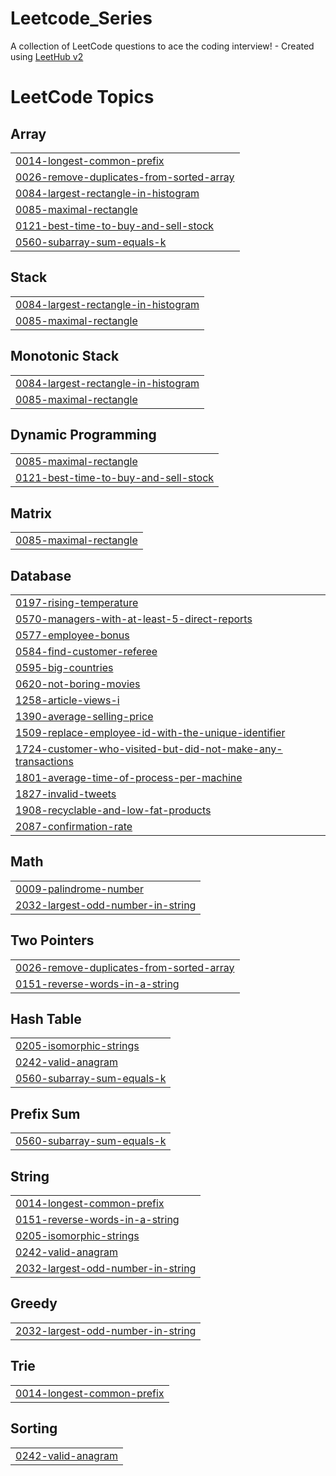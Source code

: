 # Leetcode_Series
A collection of LeetCode questions to ace the coding interview! - Created using [LeetHub v2](https://github.com/arunbhardwaj/LeetHub-2.0)

<!---LeetCode Topics Start-->
# LeetCode Topics
## Array
|  |
| ------- |
| [0014-longest-common-prefix](https://github.com/botkumar01/Leetcode_Series/tree/master/0014-longest-common-prefix) |
| [0026-remove-duplicates-from-sorted-array](https://github.com/botkumar01/Leetcode_Series/tree/master/0026-remove-duplicates-from-sorted-array) |
| [0084-largest-rectangle-in-histogram](https://github.com/botkumar01/Leetcode_Series/tree/master/0084-largest-rectangle-in-histogram) |
| [0085-maximal-rectangle](https://github.com/botkumar01/Leetcode_Series/tree/master/0085-maximal-rectangle) |
| [0121-best-time-to-buy-and-sell-stock](https://github.com/botkumar01/Leetcode_Series/tree/master/0121-best-time-to-buy-and-sell-stock) |
| [0560-subarray-sum-equals-k](https://github.com/botkumar01/Leetcode_Series/tree/master/0560-subarray-sum-equals-k) |
## Stack
|  |
| ------- |
| [0084-largest-rectangle-in-histogram](https://github.com/botkumar01/Leetcode_Series/tree/master/0084-largest-rectangle-in-histogram) |
| [0085-maximal-rectangle](https://github.com/botkumar01/Leetcode_Series/tree/master/0085-maximal-rectangle) |
## Monotonic Stack
|  |
| ------- |
| [0084-largest-rectangle-in-histogram](https://github.com/botkumar01/Leetcode_Series/tree/master/0084-largest-rectangle-in-histogram) |
| [0085-maximal-rectangle](https://github.com/botkumar01/Leetcode_Series/tree/master/0085-maximal-rectangle) |
## Dynamic Programming
|  |
| ------- |
| [0085-maximal-rectangle](https://github.com/botkumar01/Leetcode_Series/tree/master/0085-maximal-rectangle) |
| [0121-best-time-to-buy-and-sell-stock](https://github.com/botkumar01/Leetcode_Series/tree/master/0121-best-time-to-buy-and-sell-stock) |
## Matrix
|  |
| ------- |
| [0085-maximal-rectangle](https://github.com/botkumar01/Leetcode_Series/tree/master/0085-maximal-rectangle) |
## Database
|  |
| ------- |
| [0197-rising-temperature](https://github.com/botkumar01/Leetcode_Series/tree/master/0197-rising-temperature) |
| [0570-managers-with-at-least-5-direct-reports](https://github.com/botkumar01/Leetcode_Series/tree/master/0570-managers-with-at-least-5-direct-reports) |
| [0577-employee-bonus](https://github.com/botkumar01/Leetcode_Series/tree/master/0577-employee-bonus) |
| [0584-find-customer-referee](https://github.com/botkumar01/Leetcode_Series/tree/master/0584-find-customer-referee) |
| [0595-big-countries](https://github.com/botkumar01/Leetcode_Series/tree/master/0595-big-countries) |
| [0620-not-boring-movies](https://github.com/botkumar01/Leetcode_Series/tree/master/0620-not-boring-movies) |
| [1258-article-views-i](https://github.com/botkumar01/Leetcode_Series/tree/master/1258-article-views-i) |
| [1390-average-selling-price](https://github.com/botkumar01/Leetcode_Series/tree/master/1390-average-selling-price) |
| [1509-replace-employee-id-with-the-unique-identifier](https://github.com/botkumar01/Leetcode_Series/tree/master/1509-replace-employee-id-with-the-unique-identifier) |
| [1724-customer-who-visited-but-did-not-make-any-transactions](https://github.com/botkumar01/Leetcode_Series/tree/master/1724-customer-who-visited-but-did-not-make-any-transactions) |
| [1801-average-time-of-process-per-machine](https://github.com/botkumar01/Leetcode_Series/tree/master/1801-average-time-of-process-per-machine) |
| [1827-invalid-tweets](https://github.com/botkumar01/Leetcode_Series/tree/master/1827-invalid-tweets) |
| [1908-recyclable-and-low-fat-products](https://github.com/botkumar01/Leetcode_Series/tree/master/1908-recyclable-and-low-fat-products) |
| [2087-confirmation-rate](https://github.com/botkumar01/Leetcode_Series/tree/master/2087-confirmation-rate) |
## Math
|  |
| ------- |
| [0009-palindrome-number](https://github.com/botkumar01/Leetcode_Series/tree/master/0009-palindrome-number) |
| [2032-largest-odd-number-in-string](https://github.com/botkumar01/Leetcode_Series/tree/master/2032-largest-odd-number-in-string) |
## Two Pointers
|  |
| ------- |
| [0026-remove-duplicates-from-sorted-array](https://github.com/botkumar01/Leetcode_Series/tree/master/0026-remove-duplicates-from-sorted-array) |
| [0151-reverse-words-in-a-string](https://github.com/botkumar01/Leetcode_Series/tree/master/0151-reverse-words-in-a-string) |
## Hash Table
|  |
| ------- |
| [0205-isomorphic-strings](https://github.com/botkumar01/Leetcode_Series/tree/master/0205-isomorphic-strings) |
| [0242-valid-anagram](https://github.com/botkumar01/Leetcode_Series/tree/master/0242-valid-anagram) |
| [0560-subarray-sum-equals-k](https://github.com/botkumar01/Leetcode_Series/tree/master/0560-subarray-sum-equals-k) |
## Prefix Sum
|  |
| ------- |
| [0560-subarray-sum-equals-k](https://github.com/botkumar01/Leetcode_Series/tree/master/0560-subarray-sum-equals-k) |
## String
|  |
| ------- |
| [0014-longest-common-prefix](https://github.com/botkumar01/Leetcode_Series/tree/master/0014-longest-common-prefix) |
| [0151-reverse-words-in-a-string](https://github.com/botkumar01/Leetcode_Series/tree/master/0151-reverse-words-in-a-string) |
| [0205-isomorphic-strings](https://github.com/botkumar01/Leetcode_Series/tree/master/0205-isomorphic-strings) |
| [0242-valid-anagram](https://github.com/botkumar01/Leetcode_Series/tree/master/0242-valid-anagram) |
| [2032-largest-odd-number-in-string](https://github.com/botkumar01/Leetcode_Series/tree/master/2032-largest-odd-number-in-string) |
## Greedy
|  |
| ------- |
| [2032-largest-odd-number-in-string](https://github.com/botkumar01/Leetcode_Series/tree/master/2032-largest-odd-number-in-string) |
## Trie
|  |
| ------- |
| [0014-longest-common-prefix](https://github.com/botkumar01/Leetcode_Series/tree/master/0014-longest-common-prefix) |
## Sorting
|  |
| ------- |
| [0242-valid-anagram](https://github.com/botkumar01/Leetcode_Series/tree/master/0242-valid-anagram) |
<!---LeetCode Topics End-->